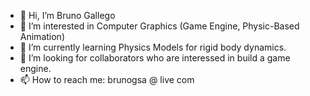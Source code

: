 - 👋 Hi, I’m Bruno Gallego
- 👀 I’m interested in Computer Graphics (Game Engine, Physic-Based Animation)
- 🌱 I’m currently learning Physics Models for rigid body dynamics.
- 💞️ I’m looking for collaborators who are interessed in build a game engine.
- 📫 How to reach me: brunogsa @ live com

<!---
bgsa/bgsa is a ✨ special ✨ repository because its `README.md` (this file) appears on your GitHub profile.
You can click the Preview link to take a look at your changes.
--->
